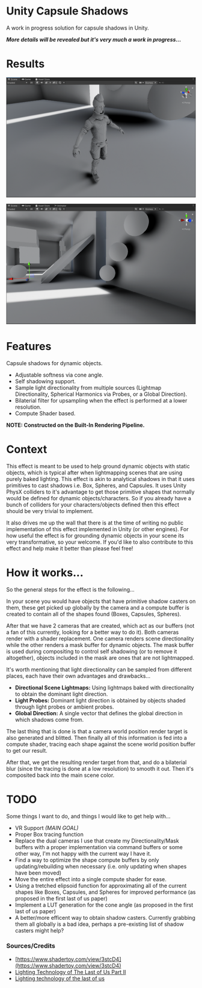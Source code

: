 # Unity Capsule Shadows

A work in progress solution for capsule shadows in Unity.

***More details will be revealed but it's very much a work in progress...***

# Results
![char1](GithubContent/char1.png)

![env1](GithubContent/env1.png)

# Features

Capsule shadows for dynamic objects.

- Adjustable softness via cone angle.
- Self shadowing support.
- Sample light directionality from multiple sources (Lightmap Directionality, Spherical Harmonics via Probes, or a Global Direction).
- Bilaterial filter for upsampling when the effect is performed at a lower resolution.
- Compute Shader based.

**NOTE: Constructed on the Built-In Rendering Pipeline.**

# Context

This effect is meant to be used to help ground dynamic objects with static objects, which is typical after when lightmapping scenes that are using purely baked lighting. This effect is akin to analytical shadows in that it uses primitives to cast shadows i.e. Box, Spheres, and Capsules. It uses Unity PhysX colliders to it's advantage to get those primitive shapes that normally would be defined for dynamic objects/characters. So if you already have a bunch of colliders for your characters/objects defined then this effect should be very trivial to implement.

It also drives me up the wall that there is at the time of writing no public implementation of this effect implemented in Unity (or other engines). For how useful the effect is for grounding dynamic objects in your scene its very transformative, so your welcome. If you'd like to also contribute to this effect and help make it better than please feel free!

# How it works...

So the general steps for the effect is the following...

In your scene you would have objects that have primitive shadow casters on them, these get picked up globally by the camera and a compute buffer is created to contain all of the shapes found (Boxes, Capsules, Spheres).

After that we have 2 cameras that are created, which act as our buffers (not a fan of this currently, looking for a better way to do it). Both cameras render with a shader replacement. One camera renders scene directionality while the other renders a mask buffer for dynamic objects. The mask buffer is used during compositing to control self shadowing (or to remove it altogether), objects included in the mask are ones that are not lightmapped.

It's worth mentioning that light directionality can be sampled from different places, each have their own advantages and drawbacks...
- **Directional Scene Lightmaps:** Using lightmaps baked with directionality to obtain the dominant light direction.
- **Light Probes:** Dominant light direction is obtained by objects shaded through light probes or ambient probes.
- **Global Direction:** A single vector that defines the global direction in which shadows come from.

The last thing that is done is that a camera world position render target is also generated and blitted. Then finally all of this information is fed into a compute shader, tracing each shape against the scene world position buffer to get our result.

After that, we get the resulting render target from that, and do a bilaterial blur (since the tracing is done at a low resolution) to smooth it out. Then it's composited back into the main scene color.

# TODO

Some things I want to do, and things I would like to get help with...

- VR Support *(MAIN GOAL)*
- Proper Box tracing function
- Replace the dual cameras I use that create my Directionality/Mask buffers with a proper implementation via command buffers or some other way, I'm not happy with the current way I have it.
- Find a way to optimize the shape compute buffers by only updating/rebuilding when necessary (i.e. only updating when shapes have been moved)
- Move the entire effect into a single compute shader for ease.
- Using a tretched elipsoid function for approximating all of the current shapes like Boxes, Capsules, and Spheres for improved performance (as proposed in the first last of us paper)
- Implement a LUT generation for the cone angle (as proposed in the first last of us paper)
- A better/more efficent way to obtain shadow casters. Currently grabbing them all globally is a bad idea, perhaps a pre-existing list of shadow casters might help?

### Sources/Credits

- [https://www.shadertoy.com/view/3stcD4](https://www.shadertoy.com/view/3stcD4)
- [Lighting Technology of The Last of Us Part II](https://history.siggraph.org/learning/lighting-technology-of-the-last-of-us-part-ii-by-doghramachi/)
- [Lighting technology of the last of us](http://miciwan.com/SIGGRAPH2013/Lighting%20Technology%20of%20The%20Last%20Of%20Us.pdf)
